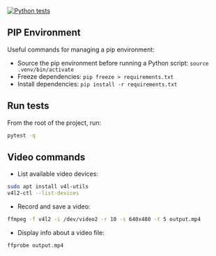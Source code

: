 [![Python tests](https://github.com/Eagletech-robotic/vision/actions/workflows/python-tests.yml/badge.svg)](https://github.com/Eagletech-robotic/vision/actions/workflows/python-tests.yml)

## PIP Environment

Useful commands for managing a pip environment:

- Source the pip environment before running a Python script: `source .venv/bin/activate`
- Freeze dependencies: `pip freeze > requirements.txt`
- Install dependencies: `pip install -r requirements.txt`

## Run tests

From the root of the project, run:

```bash
pytest -q
```

## Video commands

- List available video devices:

```bash
sudo apt install v4l-utils
v4l2-ctl --list-devices
```

- Record and save a video:

```bash
ffmpeg -f v4l2 -i /dev/video2 -r 10 -s 640x480 -t 5 output.mp4
```

- Display info about a video file:

```bash
ffprobe output.mp4
```
